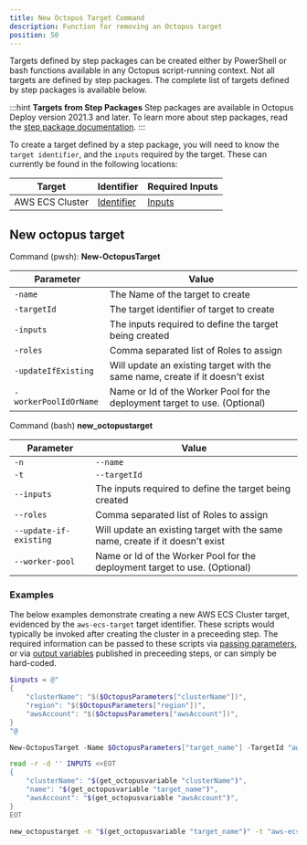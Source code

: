```yaml
---
title: New Octopus Target Command
description: Function for removing an Octopus target
position: 50
---
```


Targets defined by step packages can be created either by PowerShell or bash functions available in any Octopus script-running context. Not all targets are defined by step packages. The complete list of targets defined by step packages is available below.

:::hint
**Targets from Step Packages**
Step packages are available in Octopus Deploy version 2021.3 and later. To learn more about step packages, read the [step package documentation](https://github.com/octopusdeploy/step-api#overview).
:::

To create a target defined by a step package, you will need to know the `target identifier`, and the `inputs` required by the target. These can currently be found in the following locations:

| Target                              | Identifier                             | Required Inputs                        |
| ----------------------------------- | -------------------------------------- | -------------------------------------- |
| AWS ECS Cluster | [Identifier](https://github.com/OctopusDeploy/step-package-ecs/blob/main/targets/ecs-target/src/metadata.json#L5) | [Inputs](https://github.com/OctopusDeploy/step-package-ecs/blob/main/targets/ecs-target/src/inputs.ts)

## New octopus target

Command (pwsh): **New-OctopusTarget** 

| Parameter                           | Value                                  |
| ----------------------------------- | -------------------------------------- |
| `-name`                             | The Name of the target to create |
| `-targetId`                         | The target identifier of target to create |
| `-inputs`                           | The inputs required to define the target being created |
| `-roles`                            | Comma separated list of Roles to assign |
| `-updateIfExisting`                 | Will update an existing target with the same name, create if it doesn't exist |
| `-workerPoolIdOrName`               | Name or Id of the Worker Pool for the deployment target to use. (Optional) |

Command (bash) **new_octopustarget** 

| Parameter                           | Value                                  |
| ----------------------------------- | -------------------------------------- |
| `-n` | `--name`                     | The Name of the target to create |
| `-t` | `--targetId`                 | The target identifier of target to create |
| `--inputs`                          | The inputs required to define the target being created |
| `--roles`                           | Comma separated list of Roles to assign |
| `--update-if-existing`              | Will update an existing target with the same name, create if it doesn't exist |
| `--worker-pool`                     | Name or Id of the Worker Pool for the deployment target to use. (Optional) |

### Examples

The below examples demonstrate creating a new AWS ECS Cluster target, evidenced by the `aws-ecs-target` target identifier. These scripts would typically be invoked after creating the cluster in a preceeding step. The required information can be passed to these scripts via [passing parameters](/docs/deployments/custom-scripts/passing-parameters-to-scripts.md), or via [output variables](/docs/deployments/custom-scripts/output-variables.md) published in preceeding steps, or can simply be hard-coded.

```powershell PowerShell
$inputs = @"
{
    "clusterName": "$($OctopusParameters["clusterName"])",
    "region": "$($OctopusParameters["region"])",
    "awsAccount": "$($OctopusParameters["awsAccount"])",
}
"@

New-OctopusTarget -Name $OctopusParameters["target_name"] -TargetId "aws-ecs-target" -Inputs $inputs -Roles $OctopusParameters["role"]
```
```bash Bash
read -r -d '' INPUTS <<EOT
{
    "clusterName": "$(get_octopusvariable "clusterName")",
    "name": "$(get_octopusvariable "target_name")",
    "awsAccount": "$(get_octopusvariable "awsAccount")",
}
EOT

new_octopustarget -n "$(get_octopusvariable "target_name")" -t "aws-ecs-target" --inputs "$INPUTS" --roles "$(get_octopusvariable "role")"
```